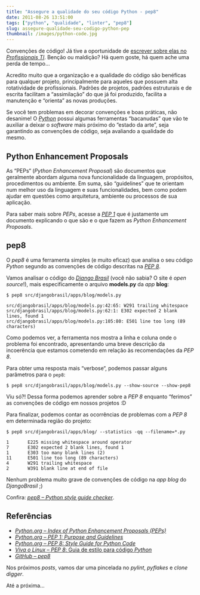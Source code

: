 ```yaml
---
title: "Assegure a qualidade do seu código Python - pep8"
date: 2011-08-26 13:51:00
tags: ["python", "qualidade", "linter", "pep8"]
slug: assegure-qualidade-seu-codigo-python-pep
thumbnail: /images/python-code.jpg
---
```


Convenções de código! Já tive a oportunidade de [escrever sobre elas no *Profissionais TI*][]. Benção ou
maldição? Há quem goste, há quem ache uma perda de tempo…

Acredito muito que a organização e a qualidade do código são benéficas
para qualquer projeto, principalmente para aqueles que possuem alta
rotatividade de profissionais. Padrões de projetos, padrões estruturais
e de escrita facilitam a “assimilação” do que já foi produzido, facilita
a manutenção e “orienta” as novas produções.

Se você tem problemas em decorar convenções e boas práticas, não
desanime! O [*Python*][] possui algumas ferramentas “bacanudas” que vão
te auxiliar a deixar o _software_ mais próximo do “estado da arte”, seja
garantindo as convenções de código, seja avaliando a qualidade do mesmo.

## Python Enhancement Proposals

As “PEPs“ (_Python Enhancement Proposal_) são documentos que geralmente
abordam alguma nova funcionalidade da linguagem, propósitos,
procedimentos ou ambiente. Em suma, são “guidelines” que te orientam num
melhor uso da linguagem e suas funcionalidades, bem como podem ajudar em
questões como arquitetura, ambiente ou processos de sua aplicação.

Para saber mais sobre _PEPs_, acesse a [*PEP 1*][] que é justamente um documento
explicando o que são e o que fazem as _Python Enhancement Proposals_.

## pep8

O _pep8_ é uma ferramenta simples (e muito eficaz) que analisa o seu
código _Python_ segundo as convenções de código descritas na
[*PEP 8*][].

Vamos analisar o código do [*Django Brasil*][] (você não sabia? O site é
_open source_!), mais especificamente o arquivo **models.py** da _app_
**blog**:

```text
$ pep8 src/djangobrasil/apps/blog/models.py

src/djangobrasil/apps/blog/models.py:42:65: W291 trailing whitespace
src/djangobrasil/apps/blog/models.py:62:1: E302 expected 2 blank lines, found 1
src/djangobrasil/apps/blog/models.py:105:80: E501 line too long (89 characters)
```

Como podemos ver, a ferramenta nos mostra a linha e coluna onde o
problema foi encontrado, apresentando uma breve descrição da incoerência
que estamos cometendo em relação às recomendações da
_PEP 8_.

Para obter uma resposta mais “verbose“, podemos passar alguns parâmetros
para o `pep8`:

```text
$ pep8 src/djangobrasil/apps/blog/models.py --show-source --show-pep8
```

Viu só?! Dessa forma podemos aprender sobre a _PEP 8_ enquanto “ferimos” as
convenções de código em nossos projetos :D

Para finalizar, podemos contar as ocorrências de problemas com a
_PEP 8_ em determinada região do projeto:

```text
$ pep8 src/djangobrasil/apps/blog/ --statistics -qq --filename=*.py

1       E225 missing whitespace around operator
7       E302 expected 2 blank lines, found 1
1       E303 too many blank lines (2)
11      E501 line too long (89 characters)
4       W291 trailing whitespace
2       W391 blank line at end of file
```

Nenhum problema muito grave de convenções de código na _app blog_ do
_DjangoBrasil_ ;)

Confira: [*pep8 – Python style guide checker*][].

## Referências

- [*Python.org – Index of Python Enhancement Proposals (PEPs)*][]
- [*Python.org – PEP 1: Purpose and Guidelines*][]
- [*Python.org – PEP 8: Style Guide for Python Code*][]
- [*Viva o Linux* – *PEP 8*: Guia de estilo para código *Python*][]
- [*GitHub – pep8*][]

Nos próximos _posts_, vamos dar uma pincelada no _pylint_, _pyflakes_ e
_clone digger_.

Até a próxima…

[escrever sobre elas no *profissionais ti*]: http://www.profissionaisti.com.br/2009/06/codifique-como-um-verdadeiro-pythonista/ "Codifique como um verdadeiro Pythonista"
[*python*]: /tag/python.html "Leia mais sobre Python"
[*pep 1*]: http://www.python.org/dev/peps/pep-0001/ "PEP1 - PEP Purpose and Guidelines"
[*pep 8*]: http://www.python.org/dev/peps/pep-0008/ "PEP 8 - Style Guide for Python Code"
[*django brasil*]: https://github.com/djangobrasil/djangobrasil.org "Repositório no GitHub do site do Django no Brasil"
[*pep8 – python style guide checker*]: https://github.com/jcrocholl/pep8/ "Repositório no GitHub do pep8"
[*python.org – index of python enhancement proposals (peps)*]: http://www.python.org/dev/peps/ "Conheça os tipos de PEPs e quais os seus propósitos"
[*python.org – pep 1: purpose and guidelines*]: http://www.python.org/dev/peps/pep-0001/ "Saiba o que é, o que faz, e como é feita uma PEP"
[*python.org – pep 8: style guide for python code*]: http://www.python.org/dev/peps/pep-0008/ "Conheça as convenções de código Python"
[*viva o linux* – *pep 8*: guia de estilo para código *python*]: http://www.vivaolinux.com.br/artigo/PEP-8-Guia-de-estilo-para-codigo-Python "Artigo do Viva o Linux que é uma adaptação para o Português da PEP 8"
[*github – pep8*]: https://github.com/jcrocholl/pep8/ "Repositório no GitHub do projeto pep8"
